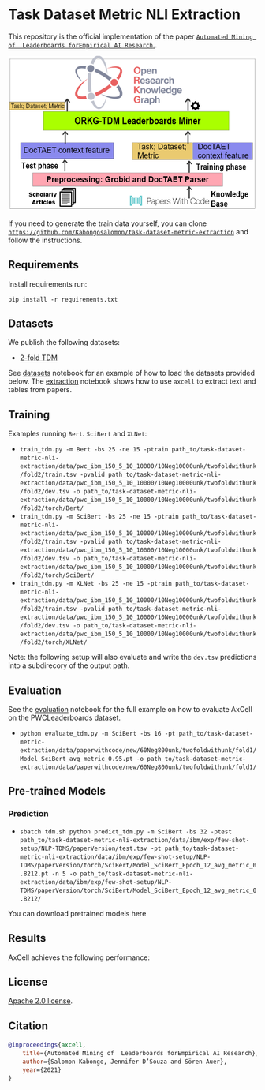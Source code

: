 <!-- ## Steps to run the program
 
The following procedure, suppose that you are using a linux OS, if otherwise kindly just clone the repo and rebuild the project. 

1. Clone this repository (https://github.com/Kabongosalomon/task-dataset-metric-extraction/tree/trainTest) or clone a particular branch `git clone -b trainTest https://github.com/Kabongosalomon/task-dataset-metric-extraction.git`.
2. move to the cloned directory `cd task-dataset-metric-extraction`
3. run the command `bash starter.sh` -->
# Task Dataset Metric NLI Extraction

This repository is the official implementation of the paper [`Automated Mining of  Leaderboards forEmpirical AI Research`.]().

![pipeline](https://raw.githubusercontent.com/Kabongosalomon/task-dataset-metric-nli-extraction/main/images/overview.png)

If you need to generate the train data yourself, you can clone [`https://github.com/Kabongosalomon/task-dataset-metric-extraction`](https://github.com/Kabongosalomon/task-dataset-metric-extraction) and follow the instructions. 

## Requirements

Install requirements run:

```setup
pip install -r requirements.txt
```

## Datasets
We publish the following datasets:
* [2-fold TDM]()
<!-- * [Zero-shot 2-fold TDM]() -->

See [datasets](notebooks/datasets.ipynb) notebook for an example of how to load the datasets provided below. The [extraction](notebooks/extraction.ipynb) notebook shows how to use `axcell` to extract text and tables from papers.

## Training

Examples running `Bert`. `SciBert` and `XLNet`:
* `train_tdm.py -m Bert -bs 25 -ne 15 -ptrain path_to/task-dataset-metric-nli-extraction/data/pwc_ibm_150_5_10_10000/10Neg10000unk/twofoldwithunk/fold2/train.tsv -pvalid path_to/task-dataset-metric-nli-extraction/data/pwc_ibm_150_5_10_10000/10Neg10000unk/twofoldwithunk/fold2/dev.tsv -o path_to/task-dataset-metric-nli-extraction/data/pwc_ibm_150_5_10_10000/10Neg10000unk/twofoldwithunk/fold2/torch/Bert/`
* `train_tdm.py -m SciBert -bs 25 -ne 15 -ptrain path_to/task-dataset-metric-nli-extraction/data/pwc_ibm_150_5_10_10000/10Neg10000unk/twofoldwithunk/fold2/train.tsv -pvalid path_to/task-dataset-metric-nli-extraction/data/pwc_ibm_150_5_10_10000/10Neg10000unk/twofoldwithunk/fold2/dev.tsv -o path_to/task-dataset-metric-nli-extraction/data/pwc_ibm_150_5_10_10000/10Neg10000unk/twofoldwithunk/fold2/torch/SciBert/`
* `train_tdm.py -m XLNet -bs 25 -ne 15 -ptrain path_to/task-dataset-metric-nli-extraction/data/pwc_ibm_150_5_10_10000/10Neg10000unk/twofoldwithunk/fold2/train.tsv -pvalid path_to/task-dataset-metric-nli-extraction/data/pwc_ibm_150_5_10_10000/10Neg10000unk/twofoldwithunk/fold2/dev.tsv -o path_to/task-dataset-metric-nli-extraction/data/pwc_ibm_150_5_10_10000/10Neg10000unk/twofoldwithunk/fold2/torch/XLNet/`

Note: the following setup will also evaluate and write the `dev.tsv` predictions into a subdirecory of the output path. 

<!-- * [pre-training language model](notebooks/training/lm.ipynb) on the ArxivPapers dataset 
* [table type classifier](notebooks/training/table-type-classifier.ipynb) and [table segmentation](notebooks/training/table-segmentation.ipynb) on the SegmentedResults dataset  -->

## Evaluation

See the [evaluation](notebooks/evaluation.ipynb) notebook for the full example on how to evaluate AxCell on the PWCLeaderboards dataset. 

* `python evaluate_tdm.py -m SciBert -bs 16 -pt path_to/task-dataset-metric-extraction/data/paperwithcode/new/60Neg800unk/twofoldwithunk/fold1/Model_SciBert_avg_metric_0.95.pt -o path_to/task-dataset-metric-extraction/data/paperwithcode/new/60Neg800unk/twofoldwithunk/fold1/`

## Pre-trained Models

### Prediction

- `sbatch tdm.sh python predict_tdm.py -m SciBert -bs 32 -ptest path_to/task-dataset-metric-nli-extraction/data/ibm/exp/few-shot-setup/NLP-TDMS/paperVersion/test.tsv -pt path_to/task-dataset-metric-nli-extraction/data/ibm/exp/few-shot-setup/NLP-TDMS/paperVersion/torch/SciBert/Model_SciBert_Epoch_12_avg_metric_0.8212.pt -n 5 -o path_to/task-dataset-metric-nli-extraction/data/ibm/exp/few-shot-setup/NLP-TDMS/paperVersion/torch/SciBert/Model_SciBert_Epoch_12_avg_metric_0.8212/`

You can download pretrained models here

## Results

AxCell achieves the following performance:

<!-- ### 


| Dataset | Macro F1 | Micro F1 |
| ---------- |---------------- | -------------- |
| [PWC Leaderboards](https://paperswithcode.com/sota/scientific-results-extraction-on-pwc)     |     21.1         |      28.7       |
| [NLP-TDMS](https://paperswithcode.com/sota/scientific-results-extraction-on-nlp-tdms-exp)    |     19.7         |      25.8       |
| [ORKG-TDM](https://paperswithcode.com/sota/scientific-results-extraction-on-nlp-tdms-exp)    |     19.7         |      25.8       | -->



## License

[Apache 2.0 license](LICENSE).

## Citation
```bibtex
@inproceedings{axcell,
    title={Automated Mining of  Leaderboards forEmpirical AI Research},
    author={Salomon Kabongo, Jennifer D’Souza and Sören Auer},
    year={2021}
}
```